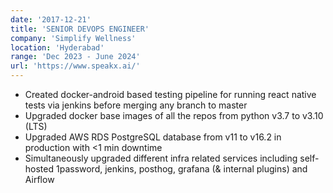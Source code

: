 ```yaml
---
date: '2017-12-21'
title: 'SENIOR DEVOPS ENGINEER'
company: 'Simplify Wellness'
location: 'Hyderabad'
range: 'Dec 2023 - June 2024'
url: 'https://www.speakx.ai/'
---
```


- Created docker-android based testing pipeline for running react native tests via jenkins before merging any branch to master
- Upgraded docker base images of all the repos from python v3.7 to v3.10 (LTS)
- Upgraded AWS RDS PostgreSQL database from v11 to v16.2 in production with <1 min downtime
- Simultaneously upgraded different infra related services including self-hosted 1password, jenkins, posthog, grafana (& internal plugins) and Airflow
